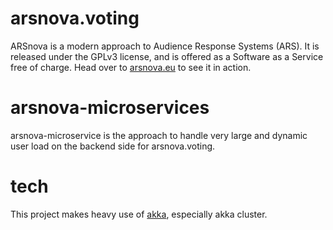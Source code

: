 # arsnova.voting
ARSnova is a modern approach to Audience Response Systems (ARS).
It is released under the GPLv3 license, and is offered as a Software as a Service free of charge.
Head over to [arsnova.eu](http://arsnova.eu/mobile) to see it in action.

# arsnova-microservices
arsnova-microservice is the approach to handle very large and dynamic user load on the backend side for arsnova.voting.

# tech
This project makes heavy use of [akka](http://akka.io/), especially akka cluster.